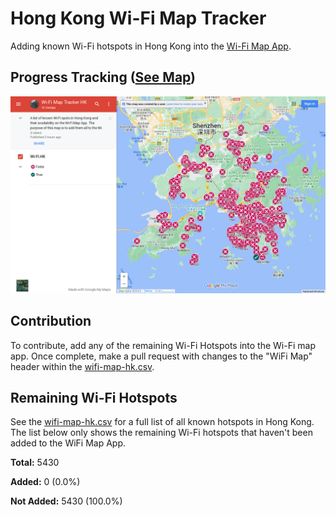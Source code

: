 # Hong Kong Wi-Fi Map Tracker 
Adding known Wi-Fi hotspots in Hong Kong into the [Wi-Fi Map App](https://www.wifimap.io/).

## Progress Tracking ([See Map](https://www.google.com/maps/d/edit?mid=1JradRQ7CZG6hzKbUb-7-b2jMTAjiK1M&usp=sharing))
![Vending Machine Google My Maps](wifi-map-hk.png)

## Contribution
To contribute, add any of the remaining Wi-Fi Hotspots into the Wi-Fi map app. Once complete, make a pull request with changes to the "WiFi Map" header within the [wifi-map-hk.csv](https://github.com/yilverdeja/wifi-map-tracker-hk/wifi-map-hk.csv).

## Remaining Wi-Fi Hotspots
See the [wifi-map-hk.csv](https://github.com/yilverdeja/wifi-map-tracker-hk/wifi-map-hk.csv) for a full list of all known hotspots in Hong Kong. The list below only shows the remaining Wi-Fi hotspots that haven't been added to the WiFi Map App.
<!-- The line under this comment should be blank. If this README is updated, and the line number is not the same as before, then the github action  to write into the README must also be fixed to match it. -->
**Total:** 5430

**Added:** 0 (0.0%)

**Not Added:** 5430 (100.0%)
